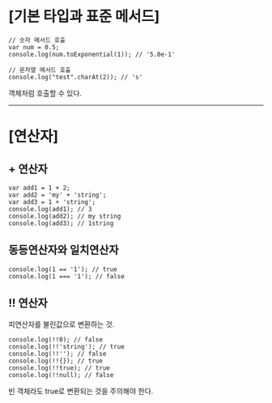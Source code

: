 # [기본 타입과 표준 메서드]

```
// 숫자 메서드 호출
var num = 0.5;
console.log(num.toExponential(1)); // '5.0e-1'

// 문자열 메서드 호출
console.log("test".charAt(2)); // 's'
```

객체처럼 호출할 수 있다.

***

# [연산자]

<h2>+ 연산자</h2>

```
var add1 = 1 + 2;
var add2 = 'my' + 'string';
var add3 = 1 + 'string';
console.log(add1); // 3
console.log(add2); // my string
console.log(add3); // 1string
```

<h2>동등연산자와 일치연산자</h2>

```
console.log(1 == '1'); // true
console.log(1 === '1'); // false
```

<h2>!! 연산자</h2>
피연산자를 불린값으로 변환하는 것.

```
console.log(!!0); // false
console.log(!!'string'); // true
console.log(!!''); // false
console.log(!!{}); // true
console.log(!!true); // true
console.log(!!null); // false
```

빈 객체라도 true로 변환되는 것을 주의해야 한다.
